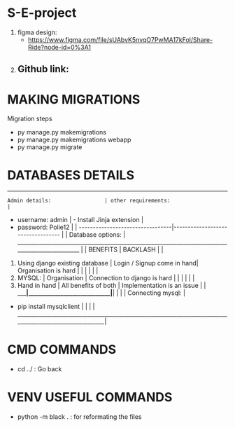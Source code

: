 # S-E-project
1. figma design: 
   - https://www.figma.com/file/sUAbvK5nvqO7PwMA17kFol/Share-Ride?node-id=0%3A1
2. Github link: 
   -

# MAKING MIGRATIONS 
Migration steps
- py manage.py makemigrations   
- py manage.py makemigrations webapp
- py manage.py migrate


# DATABASES DETAILS
__________________________________________________________________________________________________________
    Admin details:                 | other requirements:                                                  |
   - username: admin               | - Install Jinja extension                                            |
   - password: Polie12             |                                                                      |
  ---------------------------------|----------------------------------                                    |
                                                                                                          |
                                        Database options:                                                 |
_________________________________________________________________________________________________         |
                                   |       BENEFITS             |      BACKLASH                  |        |
1. Using django existing database  | Login / Signup come in hand| Organisation is hard           |        |
                                   |                            |                                |        |
2. MYSQL:                          | Organisation               | Connection to django is hard   |        |
                                   |                            |                                |        |
3. Hand in hand                    | All benefits of both       | Implementation is an issue     |        |
___________________________________|____________________________|________________________________|        |
                                                                                                          |
                                                                                                          |
Connecting mysql:                                                                                         |
- pip install mysqlclient                                                                                 |
                                                                                                          |
                                                                                                          |
                                                                                                          |
__________________________________________________________________________________________________________|

# CMD COMMANDS
- cd ../ : Go back

# VENV USEFUL COMMANDS
- python -m black . : for reformating the files